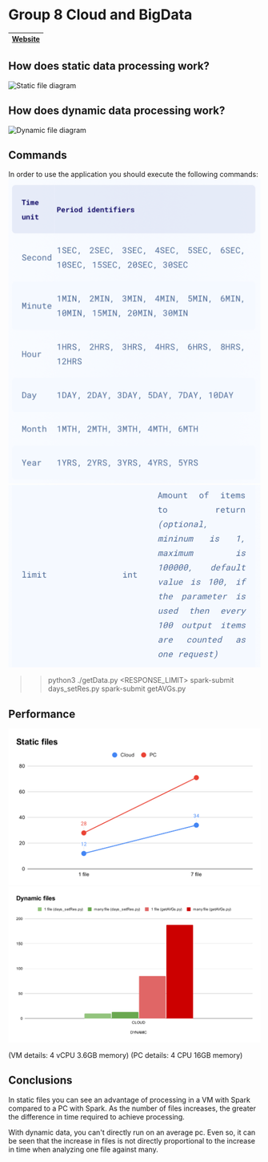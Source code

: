 # Group 8 Cloud and BigData


| [Website](https://josevelascosantos.github.io/Group_8_Cloud_and_BigData/website/) |
| ----------- |

## How does static data processing work?
![Static file diagram](./website/images/Diagrama%20estático.png)


## How does dynamic data processing work?
![Dynamic file diagram](./website/images/Diagrama%20dinámico.png)

## Commands
In order to use the application you should execute the following commands:
![Parameters getDATA.py 1](./website/images/parametrosGETAPI-1.png)
![Parameters getDATA.py 2](./website/images/parametrosGETAPI-2.png)
>>python3 ./getData.py <API-KEY> <PERIOD> <RESPONSE_LIMIT>
>>spark-submit days_setRes.py 
>>spark-submit getAVGs.py

## Performance
![Static files](./website/images/Static%20files.svg)
![Dynamic files](./website/images/Dynamic%20files.svg)

(VM details: 4 vCPU 3.6GB memory)
(PC details: 4 CPU 16GB memory)

## Conclusions
In static files you can see an advantage of processing in a VM with Spark compared to a PC with Spark.
As the number of files increases, the greater the difference in time required to achieve processing.

With dynamic data, you can't directly run on an average pc. Even so, it can be seen that the increase in files is not directly proportional to the increase in time when analyzing one file against many.
